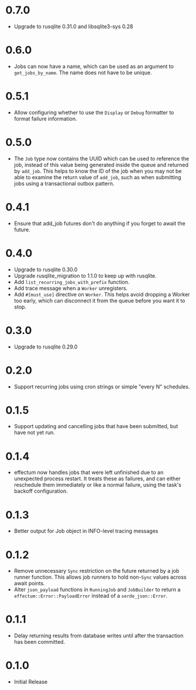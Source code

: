 # 0.7.0

- Upgrade to rusqlite 0.31.0 and libsqlite3-sys 0.28

# 0.6.0

- Jobs can now have a name, which can be used as an argument to `get_jobs_by_name`. The name does not have to be unique.

# 0.5.1

- Allow configuring whether to use the `Display` or `Debug` formatter to format failure information.

# 0.5.0

- The `Job` type now contains the UUID which can be used to reference the job, instead of this value being generated
    inside the queue and returned by `add_job`. This helps to know the ID of the job when you may not be able to examine
    the return value of `add_job`, such as when submitting jobs using a transactional outbox pattern.

# 0.4.1

- Ensure that add_job futures don't do anything if you forget to await the future.

# 0.4.0

- Upgrade to rusqlite 0.30.0
- Upgrade rusqlite_migration to 1.1.0 to keep up with rusqlite.
- Add `list_recurring_jobs_with_prefix` function. 
- Add trace message when a `Worker` unregisters.
- Add `#[must_use]` directive on `Worker`. This helps avoid dropping a Worker too early, which can disconnect it from
    the queue before you want it to stop.

# 0.3.0

- Upgrade to rusqlite 0.29.0

# 0.2.0

- Support recurring jobs using cron strings or simple "every N" schedules.

# 0.1.5

- Support updating and cancelling jobs that have been submitted, but have not yet run.

# 0.1.4

- effectum now handles jobs that were left unfinished due to an unexpected process restart. It treats these as failures,
    and can either reschedule them immediately or like a normal failure, using the task's backoff configuration.

# 0.1.3

- Better output for Job object in INFO-level tracing messages

# 0.1.2

- Remove unnecessary `Sync` restriction on the future returned by a job runner function. This allows job runners to hold
    non-`Sync` values across await points.
- Alter `json_payload` functions in `RunningJob` and `JobBuilder` to return a `effectum::Error::PayloadError` instead of a `serde_json::Error`.

# 0.1.1

- Delay returning results from database writes until after the transaction has been committed.

# 0.1.0

- Initial Release
